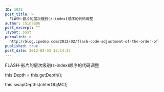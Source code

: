 ```yaml
---
ID: 1922
post_title: >
  FLASH-影片的层次级别(z-index)顺序的代码调整
author: ChinaBUG
post_excerpt: ""
layout: post
permalink: >
  http://blog.ipodmp.com/2012/02/flash-code-adjustment-of-the-order-of-the-level-of-the-flash-movie-level-z-index.html
published: true
post_date: 2012-02-03 13:14:27
---
```

FLASH-影片的层次级别(z-index)顺序的代码调整

this.Depth = this.getDepth();

this.swapDepths(ohterObjMC);